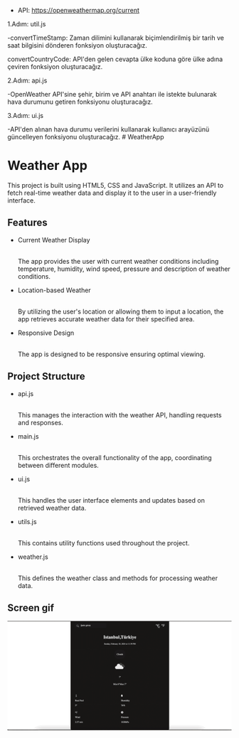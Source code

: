 - API: https://openweathermap.org/current

1.Adım: util.js

-convertTimeStamp: Zaman dilimini kullanarak biçimlendirilmiş bir tarih ve saat bilgisini dönderen fonksiyon oluşturacağız. 

convertCountryCode: API'den gelen cevapta ülke koduna göre ülke adına çeviren fonksiyon oluşturacağız. 

2.Adım: api.js

-OpenWeather API'sine şehir, birim ve API anahtarı ile istekte bulunarak hava durumunu getiren fonksiyonu oluşturacağız.

3.Adım: ui.js

-API'den alınan hava durumu verilerini kullanarak kullanıcı arayüzünü güncelleyen fonksiyonu oluşturacağız. # WeatherApp

<h1> Weather App </h1>

This project is built using HTML5, CSS and JavaScript. It utilizes an API to fetch real-time weather data and display it to the user in a user-friendly interface. 

<h2> Features </h2>

<ul>

<li> Current Weather Display </li> </br>

The app provides the user with current weather conditions including temperature, humidity, wind speed, pressure and description of weather conditions. 

<li> Location-based Weather </li> </br>

By utilizing the user's location or allowing them to input a location, the app retrieves accurate weather data for their specified area. 

<li> Responsive Design </li> </br>

The app is designed to be responsive ensuring optimal viewing.

</ul>

<h2> Project Structure </h2>

<ul>

<li> api.js </li> </br>

This manages the interaction with the weather API, handling requests and responses.

<li> main.js </li> </br>

This orchestrates the overall functionality of the app, coordinating between different modules.

<li> ui.js </li> </br>

This handles the user interface elements and updates based on retrieved weather data.

<li> utils.js </li> </br>

This contains utility functions used throughout the project.

<li> weather.js </li> </br>

This defines the weather class and methods for processing weather data.

</ul>

<h2> Screen gif </h2>

![](screen.gif)